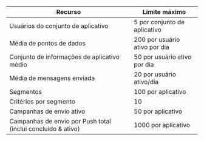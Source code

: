 Recurso|Limite máximo
---|---
Usuários do conjunto de aplicativo|5 por conjunto de aplicativo
Média de pontos de dados|200 por usuário ativo por dia
Conjunto de informações de aplicativo médio|50 por usuário ativo por dia
Média de mensagens enviada|20 por usuário ativo/dia
Segmentos|100 por aplicativo
Critérios por segmento|10
Campanhas de envio ativo|50 por aplicativo
Campanhas de envio por Push total (inclui concluído & ativo)|1000 por aplicativo
